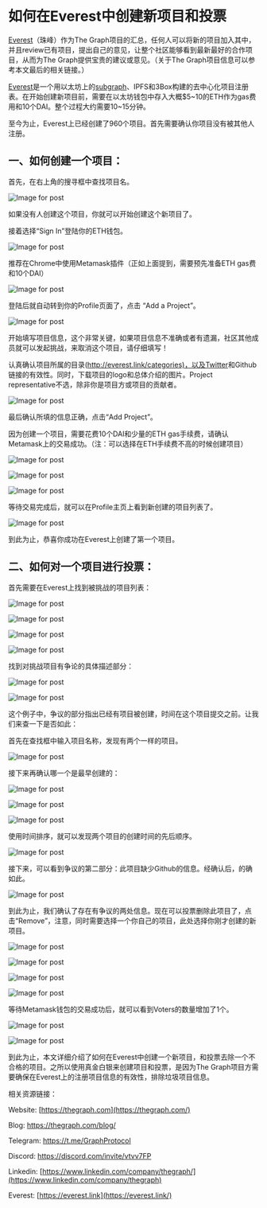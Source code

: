 # 如何在Everest中创建新项目和投票

[Everest](http://everest.link/)（珠峰）作为The
Graph项目的汇总，任何人可以将新的项目加入其中，并且review已有项目，提出自己的意见，让整个社区能够看到最新最好的合作项目，从而为The
Graph提供宝贵的建议或意见。（关于The Graph项目信息可以参考本文最后的相关链接。）

[Everest](http://everest.link/)是一个用以太坊上的[subgraph](https://thegraph.com/explorer/subgraph/graphprotocol/everest)、IPFS和3Box构建的去中心化项目注册表。在开始创建新项目前，需要在以太坊钱包中存入大概\$5\~10的ETH作为gas费用和10个DAI。整个过程大约需要10\~15分钟。

至今为止，Everest上已经创建了960个项目。首先需要确认你项目没有被其他人注册。

## 一、如何创建一个项目：

首先，在右上角的搜寻框中查找项目名。

![Image for post](media/2f36693dacb48293300a9bf66b47e36f.png)

如果没有人创建这个项目，你就可以开始创建这个新项目了。

接着选择“Sign In”登陆你的ETH钱包。

![Image for post](media/b28849cd15cc1ec2d736be67ad55198d.png)

推荐在Chrome中使用Metamask插件（正如上面提到，需要预先准备ETH gas费和10个DAI）

![Image for post](media/d7392d9bdb765ec809619179c9718b22.png)

登陆后就自动转到你的Profile页面了，点击 “Add a Project”。

![Image for post](media/b205410c22c0fc3b619e130a651d6534.png)

开始填写项目信息，这个非常关键，如果项目信息不准确或者有遗漏，社区其他成员就可以发起挑战，来取消这个项目，请仔细填写！

认真确认项目所属的目录(<http://everest.link/categories)，以及Twitter>和Github链接的有效性。同时，下载项目的logo和总体介绍的图片。Project
representative不选，除非你是项目方或项目的贡献者。

![Image for post](media/b10cfa09252d04311ec9f5c88b1645eb.png)

最后确认所填的信息正确，点击“Add Project”。

因为创建一个项目，需要花费10个DAI和少量的ETH
gas手续费，请确认Metamask上的交易成功。（注：可以选择在ETH手续费不高的时候创建项目）

![Image for post](media/c182f0bbec38ecede2d639787d293e4a.png)

![Image for post](media/d1058c65996c16fa59a393dfad7b2923.png)

![Image for post](media/30b8ec8e1a7753ace8d94c34178bb717.png)

等待交易完成后，就可以在Profile主页上看到新创建的项目列表了。

![Image for post](media/cc12e86b929dc1461e3739d05a2384b4.png)

到此为止，恭喜你成功在Everest上创建了第一个项目。

## 二、如何对一个项目进行投票：

首先需要在Everest上找到被挑战的项目列表：

![Image for post](media/71a1de6ae9ab140c9da6206e7a8db2d7.png)

![Image for post](media/08583b5f096ebcc9c66d1198f403d9e8.png)

![Image for post](media/b9594b6cb0a376042fc60bd6306f4391.png)

![Image for post](media/ad23f855bd01521336e05d8b1746dfa2.png)

找到对挑战项目有争论的具体描述部分：

![Image for post](media/db8989b741d64de2b779a13d95bbb9d9.png)

![Image for post](media/1aaf0b8e2a2a6de3e2aa10c585751070.png)

这个例子中，争议的部分指出已经有项目被创建，时间在这个项目提交之前。让我们来查一下是否如此：

首先在查找框中输入项目名称，发现有两个一样的项目。

![Image for post](media/b740d928320987205b0e07c0bf569f86.png)

接下来再确认哪一个是最早创建的：

![Image for post](media/4ecbc7a83876a6f081fffdd3a2575b23.png)

![Image for post](media/5de4bc12ef2712f22121ce41666a6a58.png)

![Image for post](media/628e90ffe298b4aaa48817f00494e773.png)

使用时间排序，就可以发现两个项目的创建时间的先后顺序。

![Image for post](media/2f33dbb0c2b9d91369e3318d63cba8bf.png)

接下来，可以看到争议的第二部分：此项目缺少Github的信息。经确认后，的确如此。

![Image for post](media/3611d04c0baec0f3e588b4f3276fd9e8.png)

到此为止，我们确认了存在有争议的两处信息。现在可以投票删除此项目了，点击“Remove”，注意，同时需要选择一个你自己的项目，此处选择你刚才创建的新项目。

![Image for post](media/10c74c1ee6672bb8fea48c740ab43cec.png)

![Image for post](media/2eef5c326425b4b2f3f54f96b6248f16.png)

![Image for post](media/147fc02d1583224bfc483c418c9d4ab3.png)

![Image for post](media/b2cebf500fa25d50bbc8e68d22fea241.png)

等待Metamask钱包的交易成功后，就可以看到Voters的数量增加了1个。

![Image for post](media/faca9bd2fb1ee2c9dd1a3eec905b5b77.png)

![Image for post](media/279fbfdfcc238243aab855dfd9819401.png)

到此为止，本文详细介绍了如何在Everest中创建一个新项目，和投票去除一个不合格的项目。之所以使用真金白银来创建项目和投票，是因为The
Graph项目方需要确保在Everest上的注册项目信息的有效性，排除垃圾项目信息。

相关资源链接：

Website: [https://thegraph.com](https://thegraph.com/)

Blog: <https://thegraph.com/blog/>

Telegram: <https://t.me/GraphProtocol>

Discord: <https://discord.com/invite/vtvv7FP>

Linkedin:
[https://www.linkedin.com/company/thegraph/](https://www.linkedin.com/company/thegraph)

Everest: [https://everest.link](https://everest.link/)
